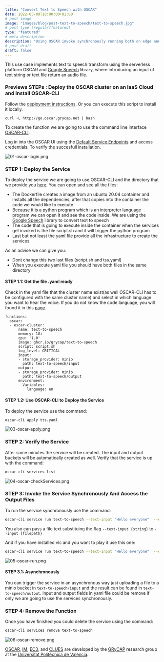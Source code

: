 ```yaml
---
title: "Convert Text to Speech with OSCAR"
date: 2022-05-09T18:00:00+01:00
# post image
image: "images/blog/post-text-to-speech/text-to-speech.jpg"
# post type (regular/featured)
type: "featured"
# meta description
description: "Using OSCAR invoke synchronously running both on edge and in an IaaS Cloud for Edge AI inference"
# post draft
draft: false
---
```




This use case implements text to speech transform using the serverless platform OSCAR and [Google Speech](https://pypi.org/project/google-speech/) library, where introducing an input of text string or text file return an audio file.

### Previews STEPs : Deploy the OSCAR cluster on an IaaS Cloud and install OSCAR-CLI

Follow the [deployment instructions](https://o-scar.readthedocs.io/en/latest/deploy.html). Or you can execute this script to install it locally.
```
curl -L http://go.oscar.grycap.net | bash
```

To create the function we are going to use the command line interface [OSCAR-CLI](https://docs.oscar.grycap.net/oscar-cli/).



Log in into the OSCAR UI using the [Default Service Endpoints](https://o-scar.readthedocs.io/en/latest/usage.html#default-service-endpoints) and access credentials. To verify the succesfull installation.

![01-oscar-login.png](../../images/blog/post-text-to-speech/01-oscar-login.png)




### STEP 1: Deploy the Service

To deploy the service we are going to use OSCAR-CLI and the directory that we provide you [here](https://github.com/grycap/oscar/tree/master/examples/text-to-speech). You can open and see all the files:
  * The Dockerfile creates a image from an ubuntu 20.04 container and installs all the dependencies, after that copies into the container the code we would like to execute
  * Because it is a python program which is an interpreter language program we can open it and see the code inside. We are using the [Google Speech](https://pypi.org/project/google-speech/) library to convert text to speech
  * The code that is going to execute inside the container when the services get invoked is the file script.sh and it will trigger the python program
  * Last but not least the yaml file provide all the infrastructure to create the services

As an advise we can give you:
 * Dont change this two last files (script.sh and tss.yaml)
 * When you execute yaml file you should have both files in the same directory

#### STEP 1.1: Get the file .yaml ready

Check in the yaml file that the cluster name exist(as well OSCAR-CLI has to be configured with the same cluster name) and select in which language you want to hear the voice. If you do not know the code language, you will found it in this [page](https://www.andiamo.co.uk/resources/iso-language-codes/).

```
functions:
  oscar:
  - oscar-cluster:
      name: text-to-speech
      memory: 1Gi
      cpu: '1.0'
      image: ghcr.io/grycap/text-to-speech
      script: script.sh
      log_level: CRITICAL
      input:
      - storage_provider: minio
        path: text-to-speech/input
      output:
      - storage_provider: minio
        path: text-to-speech/output
      environment: 
        Variables:
          language: en
```




#### STEP 1.2: Use OSCAR-CLI to Deploy the Service

To deploy the service use the command:
```sh
oscar-cli apply tts.yaml
```
![03-oscar-apply.png](../../images/blog/post-text-to-speech/03-oscar-apply.png)



### STEP 2: Verify the Service

After some minutes the service will be created. The input and output buckets will be automatically created as well. Verify that the service is up with the command:

```sh
oscar-cli services list
```

![04-oscar-checkServices.png](../../images/blog/post-text-to-speech/04-oscar-checkServices.png)


### STEP 3: Invoke the Service Synchronously And Access the Output Files

To run the service synchronously use the command:
```sh
oscar-cli service run text-to-speech --text-input "Hello everyone"  --output "output.mp3"
```
You also can pass a file text substituing the flag `--text-input {string}` to `--input {filepath}`

And if you have installed vlc and you want to play it use this one:
```sh
oscar-cli service run text-to-speech --text-input "Hello everyone"  --output "output.mp3" && vlc output.mp3
```
![05-oscar-run.png](../../images/blog/post-text-to-speech/05-oscar-run.png)


#### STEP 3.1: Asynchronously

You can trigger the service in an asynchronous way just uploading a file to a minio bucket in `text-to-speech/input` and the result can be found in `text-to-speech/output`. Input and output fields in yaml file could be remove if only we are going to use the services synchronously.

### STEP 4: Remove the Function


Once you have finished you could delete the service using the command:

```sh
oscar-cli services remove text-to-speech
```

![06-oscar-remove.png](../../images/blog/post-text-to-speech/06-oscar-remove.png)


[OSCAR](https://grycap.github.io/oscar/), [IM](http://www.grycap.upv.es/im), [EC3](https://github.com/grycap/ec3), and [CLUES](https://www.grycap.upv.es/clues/) are developed by the [GRyCAP](https://www.grycap.upv.es/) research group at the [Universitat Politècnica de València](https://www.upv.es/).
